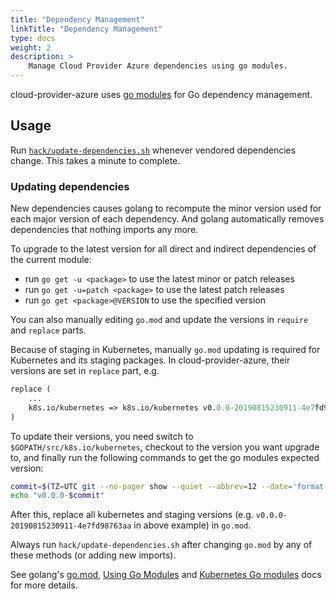 ```yaml
---
title: "Dependency Management"
linkTitle: "Dependency Management"
type: docs
weight: 2
description: >
    Manage Cloud Provider Azure dependencies using go modules.
---
```


cloud-provider-azure uses [go modules] for Go dependency management.

## Usage

Run [`hack/update-dependencies.sh`] whenever vendored dependencies change.
This takes a minute to complete.

### Updating dependencies

New dependencies causes golang to recompute the minor version used for each major version of each dependency. And
golang automatically removes dependencies that nothing imports any more.

To upgrade to the latest version for all direct and indirect dependencies of the current module:

* run `go get -u <package>` to use the latest minor or patch releases
* run `go get -u=patch <package>` to use the latest patch releases
* run `go get <package>@VERSION` to use the specified version

You can also manually editing `go.mod` and update the versions in `require` and `replace` parts.

Because of staging in Kubernetes, manually `go.mod` updating is required for Kubernetes and
its staging packages. In cloud-provider-azure, their versions are set in `replace` part, e.g.

```go.mod
replace (
    ...
    k8s.io/kubernetes => k8s.io/kubernetes v0.0.0-20190815230911-4e7fd98763aa
)
```

To update their versions, you need switch to `$GOPATH/src/k8s.io/kubernetes`, checkout to
the version you want upgrade to, and finally run the following commands to get the go modules expected version:

```sh
commit=$(TZ=UTC git --no-pager show --quiet --abbrev=12 --date='format-local:%Y%m%d%H%M%S' --format="%cd-%h")
echo "v0.0.0-$commit"
```

After this, replace all kubernetes and staging versions (e.g. `v0.0.0-20190815230911-4e7fd98763aa` in above example) in `go.mod`.

Always run `hack/update-dependencies.sh` after changing `go.mod` by any of these methods (or adding new imports).

See golang's [go.mod], [Using Go Modules] and [Kubernetes Go modules] docs for more details.


[go.mod]: https://github.com/golang/go/wiki/Modules#gomod
[go modules]: https://github.com/golang/go/wiki/Modules
[`hack/update-dependencies.sh`]: https://github.com/kubernetes-sigs/cloud-provider-azure/blob/master/hack/update-dependencies.sh
[Using Go Modules]: https://blog.golang.org/using-go-modules
[Kubernetes Go modules]: https://github.com/kubernetes/enhancements/blob/master/keps/sig-architecture/2019-03-19-go-modules.md

